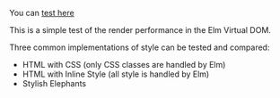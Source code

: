 You can [test here](https://rawgit.com/webbhuset/test-elm-performance/master/index.html)

This is a simple test of the render performance in the Elm Virtual DOM.

Three common implementations of style can be tested and compared:

* HTML with CSS (only CSS classes are handled by Elm)
* HTML with Inline Style (all style is handled by Elm)
* Stylish Elephants
